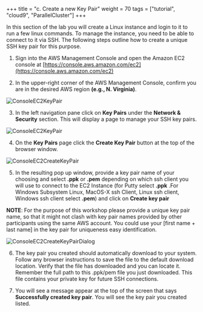 +++
title = "c. Create a new Key Pair"
weight = 70
tags = ["tutorial", "cloud9", "ParallelCluster"]
+++

In this section of the lab you will create a Linux instance and login to it to run a few linux commands. To manage the instance, you need to be able to connect to it via SSH. The following steps outline how to create a unique SSH key pair for this purpose.

1.	Sign into the AWS Management Console and open the Amazon EC2 console at 
[https://console.aws.amazon.com/ec2](https://console.aws.amazon.com/ec2)

2.	In the upper-right corner of the AWS Management Console, confirm you are in the desired AWS region **(e.g., N. Virginia)**.

![ConsoleEC2KeyPair](/images/hpc-aws-parallelcluster-workshop/ConsoleRegion.png)

3.	In the left navigation pane click on **Key Pairs** under the **Network & Security** section.  This will display a page to manage your SSH key pairs. 

![ConsoleEC2KeyPair](/images/hpc-aws-parallelcluster-workshop/EC2KeyPair.png)


4.	On the **Key Pairs** page click the **Create Key Pair** button at the top of the browser window.

![ConsoleEC2CreateKeyPair](/images/hpc-aws-parallelcluster-workshop/EC2CreateKeyPair.png)

5.	In the resulting pop up window, provide a key pair name of your choosing and select **.ppk** or **.pem** depending on which ssh client you will use to connect to the EC2 Instance (for Putty select **.ppk** .For  Windows Subsystem Linux, MacOS-X ssh Client, Linux ssh client,  Windows ssh client select **.pem**) and click on **Create key pair**  


**NOTE**: For the purpose of this workshop please provide a unique key pair name, so that it might not clash with key pair names provided by other participants using the same AWS account. You could use your [first name + last name] in the key pair for uniqueness easy identification.


![ConsoleEC2CreateKeyPairDialog](/images/hpc-aws-parallelcluster-workshop/EC2CreateKeyPairDialog.png)

6.	The key pair you created should automatically download to your system.  Follow any browser instructions to save the file to the default download location.  Verify that the file has downloaded and you can locate it. Remember the full path to this .ppk/pem file you just downloaded. This file contains your private key for future SSH connections. 

7.	You will see a message appear at the top of the screen that says **Successfully created key pair**.  You will see the key pair you created listed.
